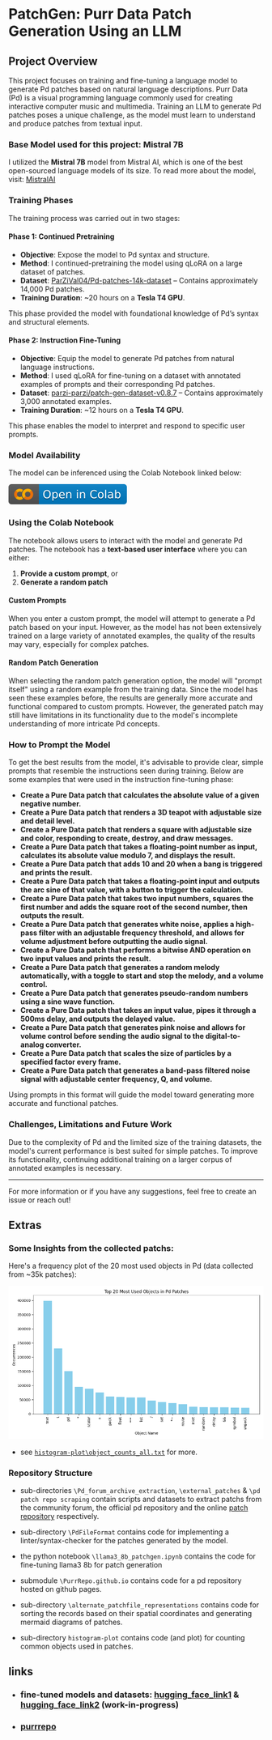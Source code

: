 # PatchGen: Purr Data Patch Generation Using an LLM

## Project Overview

This project focuses on training and fine-tuning a language model to generate Pd patches based on natural language descriptions. Purr Data (Pd) is a visual programming language commonly used for creating interactive computer music and multimedia. Training an LLM to generate Pd patches poses a unique challenge, as the model must learn to understand and produce patches from textual input.

### Base Model used for this project: Mistral 7B
I utilized the **Mistral 7B** model from Mistral AI, which is one of the best open-sourced language models of its size.
To read more about the model, visit: [MistralAI](https://mistral.ai/news/announcing-mistral-7b/)

### Training Phases

The training process was carried out in two stages:

#### Phase 1: Continued Pretraining
- **Objective**: Expose the model to Pd syntax and structure.
- **Method**: I continued-pretraining the model using qLoRA on a large dataset of patches.
- **Dataset**: [ParZiVal04/Pd-patches-14k-dataset](https://huggingface.co/datasets/ParZiVal04/Pd-patches-14k-dataset) – Contains approximately 14,000 Pd patches.
- **Training Duration**: ~20 hours on a **Tesla T4 GPU**.

This phase provided the model with foundational knowledge of Pd’s syntax and structural elements.

#### Phase 2: Instruction Fine-Tuning
- **Objective**: Equip the model to generate Pd patches from natural language instructions.
- **Method**: I used qLoRA for fine-tuning on a dataset with annotated examples of prompts and their corresponding Pd patches.
- **Dataset**: [parzi-parzi/patch-gen-dataset-v0.8.7](https://huggingface.co/datasets/parzi-parzi/patch-gen-dataset-v0.8.7) – Contains approximately 3,000 annotated examples.
- **Training Duration**: ~12 hours on a **Tesla T4 GPU**.

This phase enables the model to interpret and respond to specific user prompts. 

### Model Availability
The model can be inferenced using the Colab Notebook linked below:

[![Open In Colab](images/colab.svg)](https://colab.research.google.com/drive/1V6L_Kc7IFd9UTT0TyVOaxZ8rAfF1lAxt?usp=sharing)

### Using the Colab Notebook

The notebook allows users to interact with the model and generate Pd patches. The notebook has a **text-based user interface** where you can either:
1. **Provide a custom prompt**, or
2. **Generate a random patch**

#### Custom Prompts
When you enter a custom prompt, the model will attempt to generate a Pd patch based on your input. However, as the model has not been extensively trained on a large variety of annotated examples, the quality of the results may vary, especially for complex patches.

#### Random Patch Generation
When selecting the random patch generation option, the model will "prompt itself" using a random example from the training data. Since the model has seen these examples before, the results are generally more accurate and functional compared to custom prompts. However, the generated patch may still have limitations in its functionality due to the model's incomplete understanding of more intricate Pd concepts.

### How to Prompt the Model

To get the best results from the model, it's advisable to provide clear, simple prompts that resemble the instructions seen during training. Below are some examples that were used in the instruction fine-tuning phase:

- **Create a Pure Data patch that calculates the absolute value of a given negative number.**
- **Create a Pure Data patch that renders a 3D teapot with adjustable size and detail level.**
- **Create a Pure Data patch that renders a square with adjustable size and color, responding to create, destroy, and draw messages.**
- **Create a Pure Data patch that takes a floating-point number as input, calculates its absolute value modulo 7, and displays the result.**
- **Create a Pure Data patch that adds 10 and 20 when a bang is triggered and prints the result.**
- **Create a Pure Data patch that takes a floating-point input and outputs the arc sine of that value, with a button to trigger the calculation.**
- **Create a Pure Data patch that takes two input numbers, squares the first number and adds the square root of the second number, then outputs the result.**
- **Create a Pure Data patch that generates white noise, applies a high-pass filter with an adjustable frequency threshold, and allows for volume adjustment before outputting the audio signal.**
- **Create a Pure Data patch that performs a bitwise AND operation on two input values and prints the result.**
- **Create a Pure Data patch that generates a random melody automatically, with a toggle to start and stop the melody, and a volume control.**
- **Create a Pure Data patch that generates pseudo-random numbers using a sine wave function.**
- **Create a Pure Data patch that takes an input value, pipes it through a 500ms delay, and outputs the delayed value.**
- **Create a Pure Data patch that generates pink noise and allows for volume control before sending the audio signal to the digital-to-analog converter.**
- **Create a Pure Data patch that scales the size of particles by a specified factor every frame.**
- **Create a Pure Data patch that generates a band-pass filtered noise signal with adjustable center frequency, Q, and volume.**

Using prompts in this format will guide the model toward generating more accurate and functional patches.

### Challenges, Limitations and Future Work

Due to the complexity of Pd and the limited size of the training datasets, the model's current performance is best suited for simple patches. To improve its functionality, continuing additional training on a larger corpus of annotated examples is necessary.

---

For more information or if you have any suggestions, feel free to create an issue or reach out!


## Extras
### Some Insights from the collected patchs:
 Here's a frequency plot of the 20 most used objects in Pd (data collected from ~35k patches):

![plot](histogram-plot/object_histogram_all.png)

- see [`histogram-plot\object_counts_all.txt`](https://github.com/AnxiousAnt/PatchGen/blob/main/histogram-plot/object_counts_all.txt) for more.

### Repository Structure
- sub-directories `\Pd_forum_archive_extraction`, `\external_patches` & `\pd patch repo scraping` contain scripts and datasets to extract patchs from the community forum, the official pd repository and the online [patch repository](https://pdpatchrepo.info/) respectively. 

- sub-directory `\PdFileFormat` contains code for implementing a linter/syntax-checker for the patches generated by the model. 

- the python notebook `\llama3_8b_patchgen.ipynb` contains the code for fine-tuning llama3 8b for patch generation

- submodule `\PurrRepo.github.io` contains code for a pd repository hosted on github pages. 

- sub-directory `\alternate_patchfile_representations` contains code for sorting the records based on their spatial coordinates and generating mermaid diagrams of patches.

- sub-directory `histogram-plot` contains code (and plot) for counting common objects used in patches. 


## links
- ### fine-tuned models and datasets: [hugging_face_link1](https://huggingface.co/ParZiVal04) & [hugging_face_link2](https://huggingface.co/parzi-parzi) (work-in-progress)

- ### [purrrepo](https://purrrepo.github.io/)
